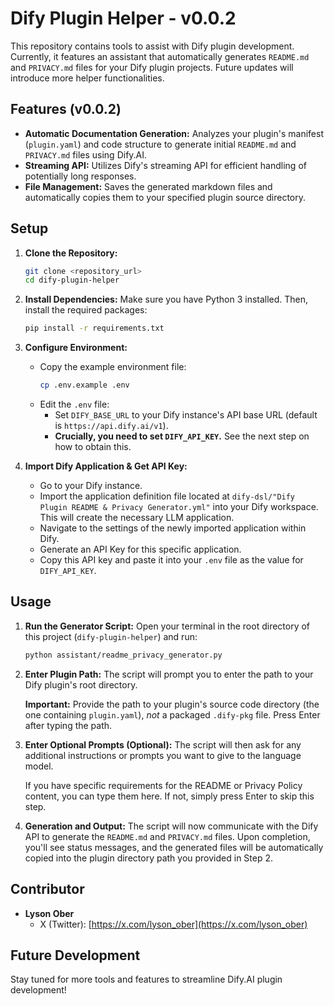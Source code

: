 # Dify Plugin Helper - v0.0.2

This repository contains tools to assist with Dify plugin development. Currently, it features an assistant that automatically generates `README.md` and `PRIVACY.md` files for your Dify plugin projects. Future updates will introduce more helper functionalities.

## Features (v0.0.2)

* **Automatic Documentation Generation:** Analyzes your plugin's manifest (`plugin.yaml`) and code structure to generate initial `README.md` and `PRIVACY.md` files using Dify.AI.
* **Streaming API:** Utilizes Dify's streaming API for efficient handling of potentially long responses.
* **File Management:** Saves the generated markdown files and automatically copies them to your specified plugin source directory.

## Setup

1. **Clone the Repository:**

   ```bash
   git clone <repository_url>
   cd dify-plugin-helper
   ```
2. **Install Dependencies:**
   Make sure you have Python 3 installed. Then, install the required packages:

   ```bash
   pip install -r requirements.txt
   ```
3. **Configure Environment:**

   * Copy the example environment file:
     ```bash
     cp .env.example .env
     ```
   * Edit the `.env` file:
     * Set `DIFY_BASE_URL` to your Dify instance's API base URL (default is `https://api.dify.ai/v1`).
     * **Crucially, you need to set `DIFY_API_KEY`.** See the next step on how to obtain this.
4. **Import Dify Application & Get API Key:**

   * Go to your Dify instance.
   * Import the application definition file located at `dify-dsl/"Dify Plugin README & Privacy Generator.yml"` into your Dify workspace. This will create the necessary LLM application.
   * Navigate to the settings of the newly imported application within Dify.
   * Generate an API Key for this specific application.
   * Copy this API key and paste it into your `.env` file as the value for `DIFY_API_KEY`.

## Usage

1. **Run the Generator Script:**
   Open your terminal in the root directory of this project (`dify-plugin-helper`) and run:

   ```bash
   python assistant/readme_privacy_generator.py
   ```
2. **Enter Plugin Path:**
   The script will prompt you to enter the path to your Dify plugin's root directory.

    **Important:** Provide the path to your plugin's source code directory (the one containing `plugin.yaml`), *not* a packaged `.dify-pkg` file. Press Enter after typing the path.

3.  **Enter Optional Prompts (Optional):**
    The script will then ask for any additional instructions or prompts you want to give to the language model.

    If you have specific requirements for the README or Privacy Policy content, you can type them here. If not, simply press Enter to skip this step.

1. **Generation and Output:**
   The script will now communicate with the Dify API to generate the `README.md` and `PRIVACY.md` files. Upon completion, you'll see status messages, and the generated files will be automatically copied into the plugin directory path you provided in Step 2.

## Contributor

* **Lyson Ober**
  * X (Twitter): [https://x.com/lyson_ober](https://x.com/lyson_ober)

## Future Development

Stay tuned for more tools and features to streamline Dify.AI plugin development!
